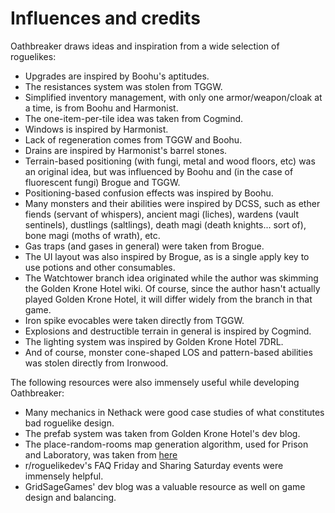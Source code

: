 # Influences and credits

Oathbreaker draws ideas and inspiration from a wide selection of roguelikes:
- Upgrades are inspired by Boohu's aptitudes.
- The resistances system was stolen from TGGW.
- Simplified inventory management, with only one armor/weapon/cloak at a time,
  is from Boohu and Harmonist.
- The one-item-per-tile idea was taken from Cogmind.
- Windows is inspired by Harmonist.
- Lack of regeneration comes from TGGW and Boohu.
- Drains are inspired by Harmonist's barrel stones.
- Terrain-based positioning (with fungi, metal and wood floors, etc) was an
  original idea, but was influenced by Boohu and (in the case of fluorescent
  fungi) Brogue and TGGW.
- Positioning-based confusion effects was inspired by Boohu.
- Many monsters and their abilities were inspired by DCSS, such as ether
  fiends (servant of whispers), ancient magi (liches), wardens (vault sentinels),
  dustlings (saltlings), death magi (death knights... sort of),
  bone magi (moths of wrath), etc.
- Gas traps (and gases in general) were taken from Brogue.
- The UI layout was also inspired by Brogue, as is a single `a`pply key to use
  potions and other consumables.
- The Watchtower branch idea originated while the author was skimming the Golden
  Krone Hotel wiki. Of course, since the author hasn't actually played Golden
  Krone Hotel, it will differ widely from the branch in that game.
- Iron spike evocables were taken directly from TGGW.
- Explosions and destructible terrain in general is inspired by Cogmind.
- The lighting system was inspired by Golden Krone Hotel 7DRL.
- And of course, monster cone-shaped LOS and pattern-based abilities was stolen
  directly from Ironwood.

The following resources were also immensely useful while developing Oathbreaker:
- Many mechanics in Nethack were good case studies of what constitutes bad
  roguelike design.
- The prefab system was taken from Golden Krone Hotel's dev blog.
- The place-random-rooms map generation algorithm, used for Prison and
  Laboratory, was taken from
  [here](http://roguelikedeveloper.blogspot.com/2007/11/unangband-dungeon-generation-part-five.htm)
- r/roguelikedev's FAQ Friday and Sharing Saturday events were immensely
  helpful.
- GridSageGames' dev blog was a valuable resource as well on game design and
  balancing.
